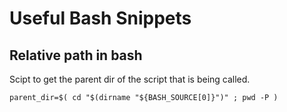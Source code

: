 # Useful Bash Snippets

## Relative path in bash

Scipt to get the parent dir of the script that is being called.

    parent_dir=$( cd "$(dirname "${BASH_SOURCE[0]}")" ; pwd -P )
